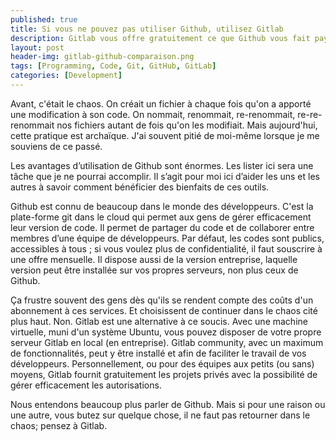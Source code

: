 ```yaml
---
published: true
title: Si vous ne pouvez pas utiliser Github, utilisez Gitlab
description: Gitlab vous offre gratuitement ce que Github vous fait payer; il ne faut donc pas retourner dans le chaos; il faut penser à Gitlab.
layout: post
header-img: gitlab-github-comparaison.png
tags: [Programming, Code, Git, GitHub, GitLab]
categories: [Development]
---
```

Avant, c'était le chaos. On créait un fichier à chaque fois qu'on a apporté une modification à son code. On nommait, renommait, re-renommait, re-re-renommait nos fichiers autant de fois qu'on les modifiait. Mais aujourd'hui, cette pratique est archaïque. J'ai souvent pitié de moi-même lorsque je me souviens de ce passé.<!--more-->

Les avantages d’utilisation de Github sont énormes. Les lister ici sera une tâche que je ne pourrai accomplir. Il s’agit pour moi ici d’aider les uns et les autres à savoir comment bénéficier des bienfaits de ces outils.

Github est connu de beaucoup dans le monde des développeurs. C'est la plate-forme git
dans le cloud qui permet aux gens de gérer efficacement leur version de code. Il permet de partager du code et de collaborer entre membres d’une équipe de développeurs. Par défaut, les codes sont publics, accessibles à tous ; si vous voulez plus de confidentialité, il faut souscrire à une offre mensuelle. Il dispose aussi de la version entreprise, laquelle version peut être installée sur vos propres serveurs, non plus ceux de Github.

Ça frustre souvent des gens dès qu'ils se rendent compte des coûts d'un abonnement à ces
services. Et choisissent de continuer dans le chaos cité plus haut. Non. Gitlab est une
alternative à ce soucis. Avec une machine virtuelle, muni d'un système Ubuntu, vous pouvez disposer de votre propre serveur Gitlab en local (en entreprise). Gitlab community, avec un maximum de fonctionnalités, peut y être installé et afin de faciliter le travail de vos développeurs. Personnellement, ou pour des équipes aux petits (ou sans) moyens, Gitlab fournit gratuitement les projets privés avec la possibilité de gérer efficacement les autorisations.

Nous entendons beaucoup plus parler de Github. Mais si pour une raison ou une autre, vous
butez sur quelque chose, il ne faut pas retourner dans le chaos; pensez à Gitlab.